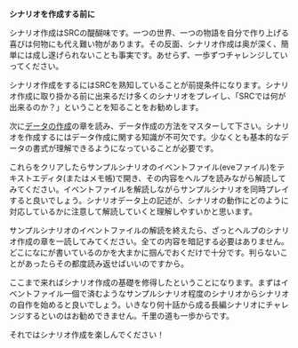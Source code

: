 **シナリオを作成する前に**

シナリオ作成はSRCの醍醐味です。一つの世界、一つの物語を自分で作り上げる喜びは何物にも代え難い物があります。その反面、シナリオ作成は奥が深く、簡単には成し遂げられないことも事実です。あせらず、一歩ずつチャレンジしていってください。

シナリオ作成をするにはSRCを熟知していることが前提条件になります。シナリオ作成に取り掛かる前に出来るだけ多くのシナリオをプレイし、「SRCでは何が出来るのか？」ということを知ることをお勧めします。

次に[データの作成](データを作成する前に.md)の章を読み、データ作成の方法をマスターして下さい。シナリオを作成するにはデータ作成に関する知識が不可欠です。少なくとも基本的なデータの書式が理解できるようになっていることが必要です。

これらをクリアしたらサンプルシナリオのイベントファイル(eveファイル)をテキストエディタ(またはメモ帳)で開き、その内容をヘルプを読みながら解読してみてください。イベントファイルを解読しながらサンプルシナリオを同時プレイすると良いでしょう。シナリオデータ上の記述が、シナリオの動作にどのように対応しているかに注意して解読していくと理解しやすいかと思います。

サンプルシナリオのイベントファイルの解読を終えたら、ざっとヘルプのシナリオ作成の章を一読してみてください。全ての内容を暗記する必要はありません。どこになにが書いているのかを大まかに掴んでおくだけで十分です。判らないことがあったらその都度読み返せばいいのですから。

ここまで来ればシナリオ作成の基礎を修得したということになります。まずはイベントファイル一個で済むようなサンプルシナリオ程度のシナリオからシナリオの自作を始めると良いでしょう。いきなり何十話から成る長編シナリオにチャレンジするといのはお勧めできません。千里の道も一歩からです。

それではシナリオ作成を楽しんでください！
